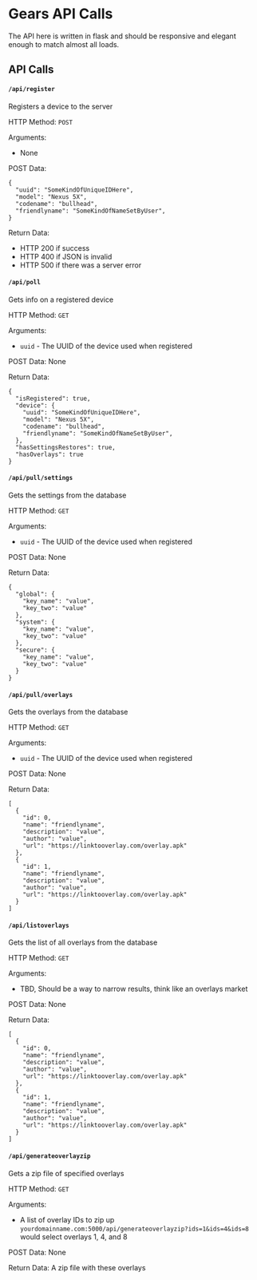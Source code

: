 Gears API Calls
======

The API here is written in flask and should be responsive and elegant enough to match almost all loads.

API Calls
------
#### `/api/register`

Registers a device to the server

HTTP Method: `POST`

Arguments:
  - None

POST Data:

    {
      "uuid": "SomeKindOfUniqueIDHere",
      "model": "Nexus 5X",
      "codename": "bullhead",
      "friendlyname": "SomeKindOfNameSetByUser",
    }

Return Data:
  - HTTP 200 if success
  - HTTP 400 if JSON is invalid
  - HTTP 500 if there was a server error


#### `/api/poll`

Gets info on a registered device

HTTP Method: `GET`

Arguments:
  - `uuid` - The UUID of the device used when registered

POST Data: None

Return Data:

    {
      "isRegistered": true,
      "device": {
        "uuid": "SomeKindOfUniqueIDHere",
        "model": "Nexus 5X",
        "codename": "bullhead",
        "friendlyname": "SomeKindOfNameSetByUser",
      },
      "hasSettingsRestores": true,
      "hasOverlays": true
    }

#### `/api/pull/settings`

Gets the settings from the database

HTTP Method: `GET`

Arguments:
  - `uuid` - The UUID of the device used when registered

POST Data: None

Return Data:

    {
      "global": {
        "key_name": "value",
        "key_two": "value"
      },
      "system": {
        "key_name": "value",
        "key_two": "value"
      },
      "secure": {
        "key_name": "value",
        "key_two": "value"
      }
    }

#### `/api/pull/overlays`

Gets the overlays from the database

HTTP Method: `GET`

Arguments:
  - `uuid` - The UUID of the device used when registered

POST Data: None

Return Data:

    [
      {
        "id": 0,
        "name": "friendlyname",
        "description": "value",
        "author": "value",
        "url": "https://linktooverlay.com/overlay.apk"
      },
      {
        "id": 1,
        "name": "friendlyname",
        "description": "value",
        "author": "value",
        "url": "https://linktooverlay.com/overlay.apk"
      }
    ]

#### `/api/listoverlays`

Gets the list of all overlays from the database

HTTP Method: `GET`

Arguments:
  - TBD, Should be a way to narrow results, think like an overlays market

POST Data: None

Return Data:

    [
      {
        "id": 0,
        "name": "friendlyname",
        "description": "value",
        "author": "value",
        "url": "https://linktooverlay.com/overlay.apk"
      },
      {
        "id": 1,
        "name": "friendlyname",
        "description": "value",
        "author": "value",
        "url": "https://linktooverlay.com/overlay.apk"
      }
    ]

#### `/api/generateoverlayzip`

Gets a zip file of specified overlays

HTTP Method: `GET`

Arguments:
  - A list of overlay IDs to zip up `yourdomainname.com:5000/api/generateoverlayzip?ids=1&ids=4&ids=8` would select overlays 1, 4, and 8

POST Data: None

Return Data: A zip file with these overlays
